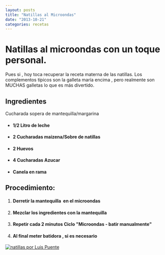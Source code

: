 ```yaml
---
layout: posts
title: "Natillas al Microondas"
date: "2013-10-21"
categories: recetas
---
```


# Natillas al microondas con un toque personal.

Pues si , hoy toca recuperar la receta materna de las natillas. Los complementos típicos son la galleta maría encima , pero realmente son MUCHAS galletas lo que es más divertido.

## Ingredientes

Cucharada sopera de mantequilla/margarina

- #### 1/2 Litro de leche
    
- #### 2 Cucharadas maizena/Sobre de natillas
    
- #### 2 Huevos
    
- #### 4 Cucharadas Azucar
    
- #### Canela en rama
    

## Procedimiento:

1. #### Derretir la mantequilla  en el microondas
    
2. #### Mezclar los ingredientes con la mantequilla
    
3. #### Repetir cada 2 minutos Ciclo "Microondas - batir manualmente"
    
4. #### Al final meter batidora , si es necesario
    

[![natillas por Luis Puente](images/10341436495_4088dba47d_z.jpg)](https://www.flickr.com/photos/12949201@N08/10341436495/ "natillas por Luis Puente")
